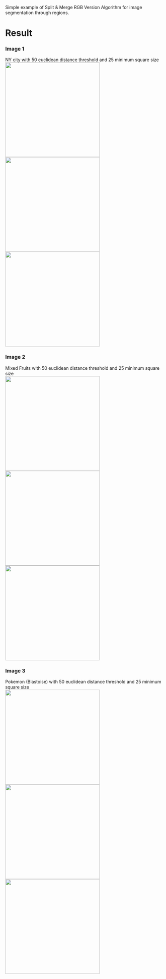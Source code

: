 Simple example of Split & Merge RGB Version Algorithm for image segmentation through regions.<br>

# Result
### Image 1
NY city with 50 euclidean distance threshold and 25 minimum square size<br>
<img src="https://i.ibb.co/YTsQjvJ/ny.jpg" width="300">
<img src="https://i.ibb.co/HPyhQvP/out2.png" width="300">
<img src="https://i.ibb.co/Kb7VvdR/out1.png" width="300">

### Image 2
Mixed Fruits with 50 euclidean distance threshold and 25 minimum square size<br>
<img src="https://i.ibb.co/Db7SLnV/mixed-fruits.jpg" width="300">
<img src="https://i.ibb.co/2gHK2z6/out2.png" width="300">
<img src="https://i.ibb.co/jWTvVQR/out1.png" width="300">

### Image 3
Pokemon (Blastoise) with 50 euclidean distance threshold and 25 minimum square size <br>
<img src="https://i.ibb.co/7ryRnpL/blastoise.jpg" width="300">
<img src="https://i.ibb.co/jvCNrP8/out2.png" width="300">
<img src="https://i.ibb.co/19CHLHC/out1.png" width="300">
